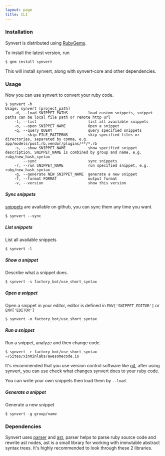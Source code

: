```yaml
---
layout: page
title: CLI
---
```


<script type="text/javascript" src="https://asciinema.org/a/11973.js" id="asciicast-11973" async></script>

### Installation

Synvert is distributed using [RubyGems][1].

To install the latest version, run

```
$ gem install synvert
```

This will install synvert, along with synvert-core and other dependencies.

### Usage

Now you can use synvert to convert your ruby code.

```
$ synvert -h
Usage: synvert [project_path]
    -d, --load SNIPPET_PATHS         load custom snippets, snippet paths can be local file path or remote http url
    -l, --list                       list all available snippets
    -o, --open SNIPPET_NAME          Open a snippet
    -q, --query QUERY                query specified snippets
        --skip FILE_PATTERNS         skip specified files or directories, separated by comma, e.g. app/models/post.rb,vendor/plugins/**/*.rb
    -s, --show SNIPPET_NAME          show specified snippet description, SNIPPET_NAME is combined by group and name, e.g. ruby/new_hash_syntax
        --sync                       sync snippets
    -r, --run SNIPPET_NAME           run specified snippet, e.g. ruby/new_hash_syntax
    -g, --generate NEW_SNIPPET_NAME  generate a new snippet
    -f, --format FORMAT              output format
    -v, --version                    show this version
```

##### Sync snippets

[snippets][2] are available on github, you can sync them any time you want.

```
$ synvert --sync
```

##### List snippets

List all available snippets

```
$ synvert -l
```

##### Show a snippet

Describe what a snippet does.

```
$ synvert -s factory_bot/use_short_syntax
```

##### Open a snippet

Open a snippet in your editor, editor is defined in
`ENV['SNIPPET_EDITOR']` or `ENV['EDITOR']`

```
$ synvert -o factory_bot/use_short_syntax
```

##### Run a snippet

Run a snippet, analyze and then change code.

```
$ synvert -r factory_bot/use_short_syntax ~/Sites/xinminlabs/awesomecode.io
```

It's recommended that you use version control software like [git][3],
after using synvert, you can use check what changes synvert does to
your ruby code.

You can write your own snippets then load them by `--load`.

##### Generate a snippet

Generate a new snippet

```
$ synvert -g group/name
```

### Dependencies

Synvert uses [parser][4] and [ast][5], parser helps to parse ruby source
code and rewrite ast nodes, ast is a small library for working with
immutable abstract syntax trees. It's highly recommended to look through
these 2 libraries.

[1]: https://rubygems.org
[2]: https://github.com/xinminlabs/synvert-snippets
[3]: https://git-scm.com/
[4]: https://github.com/whitequark/parser
[5]: https://github.com/whitequark/ast
